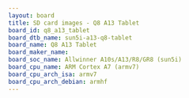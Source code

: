 ```yaml
---
layout: board
title: SD card images - Q8 A13 Tablet
board_id: q8_a13_tablet
board_dtb_name: sun5i-a13-q8-tablet
board_name: Q8 A13 Tablet
board_maker_name: 
board_soc_name: Allwinner A10s/A13/R8/GR8 (sun5i)
board_cpu_name: ARM Cortex A7 (armv7)
board_cpu_arch_isa: armv7
board_cpu_arch_debian: armhf
---
```

